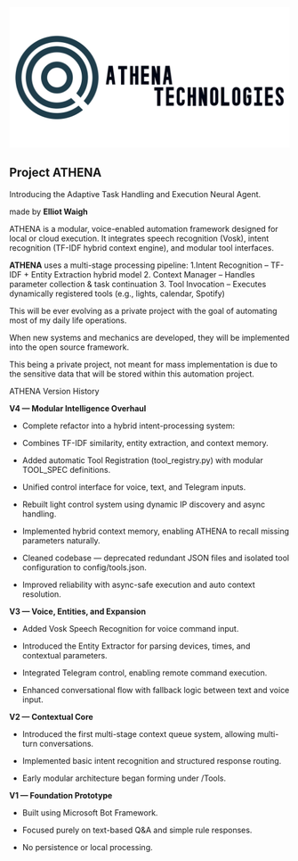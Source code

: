 ![ATHENA ICON!](Logo/ATHENA_Banner.png)

## **Project ATHENA**

Introducing the Adaptive Task Handling and Execution Neural Agent. 

made by **Elliot Waigh**

ATHENA is a modular, voice-enabled automation framework designed for local or cloud execution.  It integrates speech recognition (Vosk), intent recognition (TF-IDF hybrid context engine), and modular tool interfaces.

**ATHENA** uses a multi-stage processing pipeline:
1.Intent Recognition – TF-IDF + Entity Extraction hybrid model
2. Context Manager – Handles parameter collection & task continuation
3. Tool Invocation – Executes dynamically registered tools (e.g., lights, calendar, Spotify)

This will be ever evolving as a private project with the goal of automating most of my daily life operations.

When new systems and mechanics are developed, they will be implemented into the open source framework.

This being a private project, not meant for mass implementation is due to the sensitive data that will be stored within this automation project.

ATHENA Version History

**V4 — Modular Intelligence Overhaul**

- Complete refactor into a hybrid intent-processing system:

- Combines TF-IDF similarity, entity extraction, and context memory.

- Added automatic Tool Registration (tool_registry.py) with modular TOOL_SPEC definitions.

- Unified control interface for voice, text, and Telegram inputs.

- Rebuilt light control system using dynamic IP discovery and async handling.

- Implemented hybrid context memory, enabling ATHENA to recall missing parameters naturally.

- Cleaned codebase — deprecated redundant JSON files and isolated tool configuration to config/tools.json.

- Improved reliability with async-safe execution and auto context resolution.

**V3 — Voice, Entities, and Expansion**

- Added Vosk Speech Recognition for voice command input.

- Introduced the Entity Extractor for parsing devices, times, and contextual parameters.

- Integrated Telegram control, enabling remote command execution.

- Enhanced conversational flow with fallback logic between text and voice input.

**V2 — Contextual Core**

- Introduced the first multi-stage context queue system, allowing multi-turn conversations.

- Implemented basic intent recognition and structured response routing.

- Early modular architecture began forming under /Tools.


**V1 — Foundation Prototype**

- Built using Microsoft Bot Framework.

- Focused purely on text-based Q&A and simple rule responses.

- No persistence or local processing.